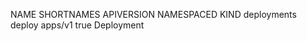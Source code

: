 NAME         SHORTNAMES     APIVERSION       NAMESPACED       KIND
deployments   deploy        apps/v1          true             Deployment